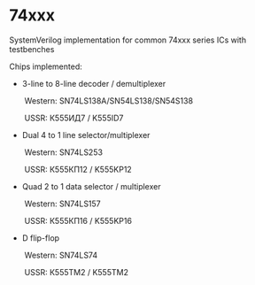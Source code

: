 # 74xxx
SystemVerilog implementation for common 74xxx series ICs with testbenches

Chips implemented:

* 3-line to 8-line decoder / demultiplexer

&nbsp;&nbsp;&nbsp;&nbsp;&nbsp;&nbsp; Western: SN74LS138A/SN54LS138/SN54S138

&nbsp;&nbsp;&nbsp;&nbsp;&nbsp;&nbsp; USSR: К555ИД7 / K555ID7


* Dual 4 to 1 line selector/multiplexer

&nbsp;&nbsp;&nbsp;&nbsp;&nbsp;&nbsp; Western: SN74LS253

&nbsp;&nbsp;&nbsp;&nbsp;&nbsp;&nbsp; USSR: К555КП12 / K555KP12


* Quad 2 to 1 data selector / multiplexer

&nbsp;&nbsp;&nbsp;&nbsp;&nbsp;&nbsp; Western: SN74LS157

&nbsp;&nbsp;&nbsp;&nbsp;&nbsp;&nbsp; USSR: К555КП16 / K555KP16


* D flip-flop

&nbsp;&nbsp;&nbsp;&nbsp;&nbsp;&nbsp; Western: SN74LS74

&nbsp;&nbsp;&nbsp;&nbsp;&nbsp;&nbsp; USSR: К555ТМ2 / K555TM2
